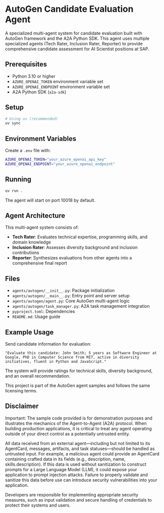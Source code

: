 # AutoGen Candidate Evaluation Agent

A specialized multi-agent system for candidate evaluation built with AutoGen framework and the A2A Python SDK. This agent uses multiple specialized agents (Tech Rater, Inclusion Rater, Reporter) to provide comprehensive candidate assessment for AI Scientist positions at SAP.

## Prerequisites

- Python 3.10 or higher
- `AZURE_OPENAI_TOKEN` environment variable set
- `AZURE_OPENAI_ENDPOINT` environment variable set
- A2A Python SDK (`a2a-sdk`)

## Setup

```bash
# Using uv (recommended)
uv sync
```

## Environment Variables

Create a `.env` file with:

```bash
AZURE_OPENAI_TOKEN="your_azure_openai_api_key"
AZURE_OPENAI_ENDPOINT="your_azure_openai_endpoint"
```

## Running

```bash
uv run .
```

The agent will start on port 10018 by default.

## Agent Architecture

This multi-agent system consists of:

- **Tech Rater**: Evaluates technical expertise, programming skills, and domain knowledge
- **Inclusion Rater**: Assesses diversity background and inclusion contributions  
- **Reporter**: Synthesizes evaluations from other agents into a comprehensive final report

## Files

- `agents/autogen/__init__.py`: Package initialization
- `agents/autogen/__main__.py`: Entry point and server setup
- `agents/autogen/agent.py`: Core AutoGen multi-agent logic
- `agents/autogen/task_manager.py`: A2A task management integration
- `pyproject.toml`: Dependencies
- `README.md`: Usage guide

## Example Usage

Send candidate information for evaluation:

```
"Evaluate this candidate: John Smith; 5 years as Software Engineer at Google, PhD in Computer Science from MIT, active in diversity initiatives, fluent in Python and JavaScript."
```

The system will provide ratings for technical skills, diversity background, and an overall recommendation.

This project is part of the AutoGen agent samples and follows the same licensing terms.

## Disclaimer

Important: The sample code provided is for demonstration purposes and illustrates the mechanics of the Agent-to-Agent (A2A) protocol. When building production applications, it is critical to treat any agent operating outside of your direct control as a potentially untrusted entity.

All data received from an external agent—including but not limited to its AgentCard, messages, artifacts, and task statuses—should be handled as untrusted input. For example, a malicious agent could provide an AgentCard containing crafted data in its fields (e.g., description, name, skills.description). If this data is used without sanitization to construct prompts for a Large Language Model (LLM), it could expose your application to prompt injection attacks. Failure to properly validate and sanitize this data before use can introduce security vulnerabilities into your application.

Developers are responsible for implementing appropriate security measures, such as input validation and secure handling of credentials to protect their systems and users.